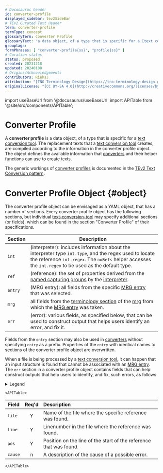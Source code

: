 ```yaml
---
# Docusaurus header
id: converter-profile
displayed_sidebar: tev2SideBar
# TEv2 Curated Text Header
term: converter-profile
termType: concept
glossaryTerm: Converter Profile
glossaryText: "a data object, of a type that is specific for a [text conversion tool](@), that [converters](@) use to create texts by which the [tool](text-conversion-tool@) will replace the text constructs that are located by its [interpreter](@)."
grouptags:
formPhrases: [ "converter-profile{ss}", "profile{ss}" ]
# Curation status
status: proposed
created: 20231218
updated: 20240108
# Origins/Acknowledgements
contributors: RieksJ
attribution: "[TNO Terminology Design](https://tno-terminology-design.github.io/tev2-specifications/docs)"
originalLicense: "[CC BY-SA 4.0](http://creativecommons.org/licenses/by-sa/4.0/?ref=chooser-v1)"
---
```


import useBaseUrl from '@docusaurus/useBaseUrl'
import APITable from '@site/src/components/APITable';

# Converter Profile

A **converter profile** is a data object, of a type that is specific for a [text conversion tool](@). The replacement texts that a [text conversion tool](@) creates, are compiled according to the information in the converter profile object. The object defines the available information that [converters](@) and their helper functions can use to create texts.

The generic workings of [converter profiles](@) is documented in the [TEv2 Text Conversion pattern](/docs/overview/tev2-text-conversion).

# Converter Profile Object {#object}

The converter profile object can be envisaged as a YAML object, that has a number of sections. Every converter profile object has the following sections, but individual [text-conversion-tool](@) may specify additional sections (or fields), which can be found in the section "Converter Profile" of their specifications.

| Section | Description |
| ------- | ----------- |
| `int`    | (interpreter): includes information about the interpreter type `int.type`, and the regex used to locate the reference `int.regex`. The `noRefs` helper accesses the `int.regex` to be used as the default type. |
| `ref`   | (reference): the set of properties derived from the [named capturing groups](@) by the [interpreter](@). |
| `entry`    | (MRG entry): all fields from the specific [MRG entry](@) that was selected. | 
| `mrg`   | all fields from the [terminology section](mrg#terminology@) of the [mrg](@) from which the [MRG entry](@) was taken. |
| `err`   | (error): various fields, as specified below, that can be used to construct output that helps users identify an error, and fix it. |

Fields from the `entry` section may also be used in [converters](@) without specifying `entry` as a prefix. Properties of the `entry` with identical names to sections of the converter profile object are overwritten.

When a file is being processed by a [text conversion tool](@), it can happen that an input structure is found that cannot be associated with an [MRG entry](@). The `err` section in a converter profile object contains fields that can help construct outputs that help users to identify, and fix, such errors, as follows:

<details>
  <summary>Legend</summary>

1. **`Field`** contains the field name;
2. **`Req'd`** specifies whether (`Y`) or not (`n`, or `F`) the field is always populated, or optional.
3. **`Description`** specifies the meaning of the field, and other things you may need to know, e.g. why it is needed, a required syntax, etc.

</details>

```mdx-code-block
<APITable>
```

| Field           | Req'd | Description |
| --------------- | :---: | :---------- |
| `file`          |   Y   | Name of the file where the specific reference was found. |
| `line`          |   Y   | Linenumber in the file where the reference was found. |
| `pos`           |   Y   | Position on the line of the start of the reference that was found. |
| `cause`         |   n   | A description of the cause of a possible error. |

```mdx-code-block
</APITable>
```
